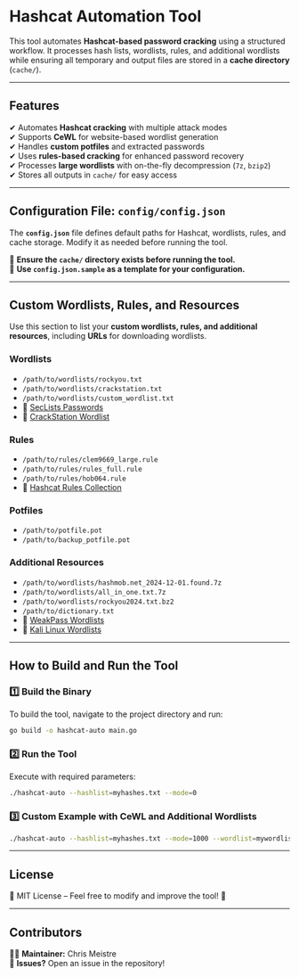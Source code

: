 # **Hashcat Automation Tool**

This tool automates **Hashcat-based password cracking** using a structured workflow. It processes hash lists, wordlists, rules, and additional wordlists while ensuring all temporary and output files are stored in a **cache directory** (`cache/`).

---

## **Features**
✔ Automates **Hashcat cracking** with multiple attack modes  
✔ Supports **CeWL** for website-based wordlist generation  
✔ Handles **custom potfiles** and extracted passwords  
✔ Uses **rules-based cracking** for enhanced password recovery  
✔ Processes **large wordlists** with on-the-fly decompression (`7z`, `bzip2`)  
✔ Stores all outputs in `cache/` for easy access  

---

## **Configuration File: `config/config.json`**
The **`config.json`** file defines default paths for Hashcat, wordlists, rules, and cache storage. Modify it as needed before running the tool.

📌 **Ensure the `cache/` directory exists before running the tool.**  
📌 **Use `config.json.sample` as a template for your configuration.**  

---

## **Custom Wordlists, Rules, and Resources**
Use this section to list your **custom wordlists, rules, and additional resources**, including **URLs** for downloading wordlists.

### **Wordlists**
- `/path/to/wordlists/rockyou.txt`
- `/path/to/wordlists/crackstation.txt`
- `/path/to/wordlists/custom_wordlist.txt`
- 🔗 [SecLists Passwords](https://github.com/danielmiessler/SecLists/tree/master/Passwords)
- 🔗 [CrackStation Wordlist](https://crackstation.net/buy-crackstation-wordlist-password-cracking-dictionary.htm)

### **Rules**
- `/path/to/rules/clem9669_large.rule`
- `/path/to/rules/rules_full.rule`
- `/path/to/rules/hob064.rule`
- 🔗 [Hashcat Rules Collection](https://github.com/hashcat/hashcat/tree/master/rules)

### **Potfiles**
- `/path/to/potfile.pot`
- `/path/to/backup_potfile.pot`

### **Additional Resources**
- `/path/to/wordlists/hashmob.net_2024-12-01.found.7z`
- `/path/to/wordlists/all_in_one.txt.7z`
- `/path/to/wordlists/rockyou2024.txt.bz2`
- `/path/to/dictionary.txt`
- 🔗 [WeakPass Wordlists](https://weakpass.com/wordlists)
- 🔗 [Kali Linux Wordlists](https://gitlab.com/kalilinux/packages/wordlists)

---

## **How to Build and Run the Tool**

### **1️⃣ Build the Binary**
To build the tool, navigate to the project directory and run:
```sh
go build -o hashcat-auto main.go
```

### **2️⃣ Run the Tool**
Execute with required parameters:
```sh
./hashcat-auto --hashlist=myhashes.txt --mode=0
```

### **3️⃣ Custom Example with CeWL and Additional Wordlists**
```sh
./hashcat-auto --hashlist=myhashes.txt --mode=1000 --wordlist=mywordlist.txt --url=https://example.com --enable-additional-wordlists
```

---

## **License**
📜 MIT License – Feel free to modify and improve the tool! 🚀

---

## **Contributors**
👨‍💻 **Maintainer:** Chris Meistre  
💬 **Issues?** Open an issue in the repository!
